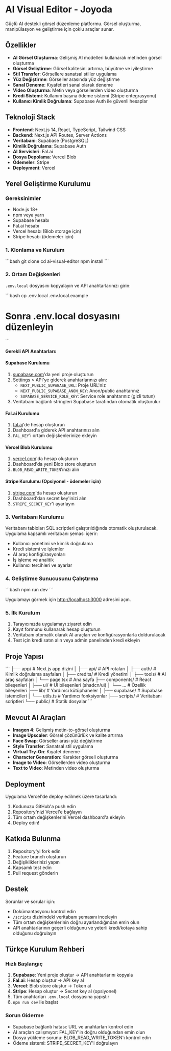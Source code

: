 # AI Visual Editor - Joyoda

Güçlü AI destekli görsel düzenleme platformu. Görsel oluşturma, manipülasyon ve geliştirme için çoklu araçlar sunar.

## Özellikler

- **AI Görsel Oluşturma**: Gelişmiş AI modelleri kullanarak metinden görsel oluşturma
- **Görsel Geliştirme**: Görsel kalitesini artırma, büyütme ve iyileştirme
- **Stil Transfer**: Görsellere sanatsal stiller uygulama
- **Yüz Değiştirme**: Görseller arasında yüz değiştirme
- **Sanal Deneme**: Kıyafetleri sanal olarak deneme
- **Video Oluşturma**: Metin veya görsellerden video oluşturma
- **Kredi Sistemi**: Kullanım başına ödeme sistemi (Stripe entegrasyonu)
- **Kullanıcı Kimlik Doğrulama**: Supabase Auth ile güvenli hesaplar

## Teknoloji Stack

- **Frontend**: Next.js 14, React, TypeScript, Tailwind CSS
- **Backend**: Next.js API Routes, Server Actions
- **Veritabanı**: Supabase (PostgreSQL)
- **Kimlik Doğrulama**: Supabase Auth
- **AI Servisleri**: Fal.ai
- **Dosya Depolama**: Vercel Blob
- **Ödemeler**: Stripe
- **Deployment**: Vercel

## Yerel Geliştirme Kurulumu

### Gereksinimler

- Node.js 18+ 
- npm veya yarn
- Supabase hesabı
- Fal.ai hesabı
- Vercel hesabı (Blob storage için)
- Stripe hesabı (ödemeler için)

### 1. Klonlama ve Kurulum

\`\`\`bash
git clone <your-repo-url>
cd ai-visual-editor
npm install
\`\`\`

### 2. Ortam Değişkenleri

`.env.local` dosyasını kopyalayın ve API anahtarlarınızı girin:

\`\`\`bash
cp .env.local .env.local.example
# Sonra .env.local dosyasını düzenleyin
\`\`\`

**Gerekli API Anahtarları:**

#### Supabase Kurulumu
1. [supabase.com](https://supabase.com)'da yeni proje oluşturun
2. Settings > API'ye giderek anahtarlarınızı alın:
   - `NEXT_PUBLIC_SUPABASE_URL`: Proje URL'niz
   - `NEXT_PUBLIC_SUPABASE_ANON_KEY`: Anon/public anahtarınız
   - `SUPABASE_SERVICE_ROLE_KEY`: Service role anahtarınız (gizli tutun)
3. Veritabanı bağlantı stringleri Supabase tarafından otomatik oluşturulur

#### Fal.ai Kurulumu
1. [fal.ai](https://fal.ai)'de hesap oluşturun
2. Dashboard'a giderek API anahtarınızı alın
3. `FAL_KEY`'i ortam değişkenlerinize ekleyin

#### Vercel Blob Kurulumu
1. [vercel.com](https://vercel.com)'da hesap oluşturun
2. Dashboard'da yeni Blob store oluşturun
3. `BLOB_READ_WRITE_TOKEN`'ınızı alın

#### Stripe Kurulumu (Opsiyonel - ödemeler için)
1. [stripe.com](https://stripe.com)'da hesap oluşturun
2. Dashboard'dan secret key'inizi alın
3. `STRIPE_SECRET_KEY`'i ayarlayın

### 3. Veritabanı Kurulumu

Veritabanı tabloları SQL scriptleri çalıştırıldığında otomatik oluşturulacak. Uygulama kapsamlı veritabanı şeması içerir:

- Kullanıcı yönetimi ve kimlik doğrulama
- Kredi sistemi ve işlemler
- AI araç konfigürasyonları
- İş işleme ve analitik
- Kullanıcı tercihleri ve ayarlar

### 4. Geliştirme Sunucusunu Çalıştırma

\`\`\`bash
npm run dev
\`\`\`

Uygulamayı görmek için [http://localhost:3000](http://localhost:3000) adresini açın.

### 5. İlk Kurulum

1. Tarayıcınızda uygulamayı ziyaret edin
2. Kayıt formunu kullanarak hesap oluşturun
3. Veritabanı otomatik olarak AI araçları ve konfigürasyonlarla doldurulacak
4. Test için kredi satın alın veya admin panelinden kredi ekleyin

## Proje Yapısı

\`\`\`
├── app/                    # Next.js app dizini
│   ├── api/               # API rotaları
│   ├── auth/              # Kimlik doğrulama sayfaları
│   ├── credits/           # Kredi yönetimi
│   ├── tools/             # AI araç sayfaları
│   └── page.tsx           # Ana sayfa
├── components/            # React bileşenleri
│   ├── ui/               # UI bileşenleri (shadcn/ui)
│   └── ...               # Özellik bileşenleri
├── lib/                   # Yardımcı kütüphaneler
│   ├── supabase/         # Supabase istemcileri
│   └── utils.ts          # Yardımcı fonksiyonlar
├── scripts/              # Veritabanı scriptleri
└── public/               # Statik dosyalar
\`\`\`

## Mevcut AI Araçları

- **Imagen 4**: Gelişmiş metin-to-görsel oluşturma
- **Image Upscaler**: Görsel çözünürlük ve kalite artırma
- **Face Swap**: Görseller arası yüz değiştirme
- **Style Transfer**: Sanatsal stil uygulama
- **Virtual Try-On**: Kıyafet deneme
- **Character Generation**: Karakter görseli oluşturma
- **Image to Video**: Görsellerden video oluşturma
- **Text to Video**: Metinden video oluşturma

## Deployment

Uygulama Vercel'de deploy edilmek üzere tasarlandı:

1. Kodunuzu GitHub'a push edin
2. Repository'nizi Vercel'e bağlayın
3. Tüm ortam değişkenlerini Vercel dashboard'a ekleyin
4. Deploy edin!

## Katkıda Bulunma

1. Repository'yi fork edin
2. Feature branch oluşturun
3. Değişikliklerinizi yapın
4. Kapsamlı test edin
5. Pull request gönderin

## Destek

Sorunlar ve sorular için:
- Dokümantasyonu kontrol edin
- `/scripts` dizinindeki veritabanı şemasını inceleyin
- Tüm ortam değişkenlerinin doğru ayarlandığından emin olun
- API anahtarlarının geçerli olduğunu ve yeterli kredi/kotaya sahip olduğunu doğrulayın

## Türkçe Kurulum Rehberi

### Hızlı Başlangıç
1. **Supabase**: Yeni proje oluştur → API anahtarlarını kopyala
2. **Fal.ai**: Hesap oluştur → API key al
3. **Vercel**: Blob store oluştur → Token al
4. **Stripe**: Hesap oluştur → Secret key al (opsiyonel)
5. Tüm anahtarları `.env.local` dosyasına yapıştır
6. `npm run dev` ile başlat

### Sorun Giderme
- Supabase bağlantı hatası: URL ve anahtarları kontrol edin
- AI araçları çalışmıyor: FAL_KEY'in doğru olduğundan emin olun
- Dosya yükleme sorunu: BLOB_READ_WRITE_TOKEN'ı kontrol edin
- Ödeme sistemi: STRIPE_SECRET_KEY'i doğrulayın
